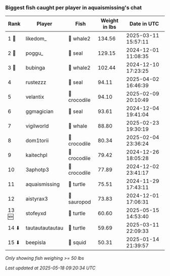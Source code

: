 ### Biggest fish caught per player in aquaismissing's chat
| Rank | Player | Fish | Weight in lbs | Date in UTC |
|------|--------|-----------|---------|-----|
| 1 🥇  | likedom_ | 🐋 whale2 | 134.56 | 2025-03-11 15:57:11 |
| 2 🥈  | poggu_ | 🦭 seal | 129.15 | 2024-12-01 11:08:35 |
| 3 🥉  | bubinga | 🐋 whale2 | 102.44 | 2024-12-10 17:23:25 |
| 4  | rustezzz | 🦭 seal | 94.11 | 2025-04-02 16:46:39 |
| 5  | velantix | 🐊 crocodile | 94.10 | 2025-02-09 20:10:49 |
| 6  | ggmagician | 🦭 seal | 93.61 | 2024-12-04 19:41:04 |
| 7  | vigilworld | 🐳 whale | 88.80 | 2025-02-23 19:30:19 |
| 8  | dom1torii | 🐊 crocodile | 80.34 | 2025-02-04 23:36:24 |
| 9  | kaitechpl | 🐊 crocodile | 79.42 | 2024-12-26 18:05:28 |
| 10  | 3aphotp3 | 🐊 crocodile | 77.89 | 2024-12-02 23:41:17 |
| 11  | aquaismissing | 🐢 turtle | 75.51 | 2024-11-29 17:43:11 |
| 12  | aistyrax3 | 🦕 sauropod | 73.83 | 2024-12-01 17:06:31 |
| 13 🆕 | stofeyxd | 🐢 turtle | 60.60 | 2025-05-15 14:53:40 |
| 14 ⬇ | tautautautautau | 🐢 turtle | 59.69 | 2025-03-11 22:09:33 |
| 15 ⬇ | beepisla | 🦑 squid | 50.31 | 2025-01-14 21:39:57 |

_Only showing fish weighing >= 50 lbs_

_Last updated at 2025-05-18 09:20:34 UTC_